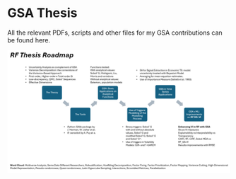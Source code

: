 # GSA Thesis
All the relevant PDFs, scripts and other files for my GSA contributions can be found here.

![alt text](https://github.com/trarez/GSA_Thesis/blob/main/Thesis%20Roadmap.png)
